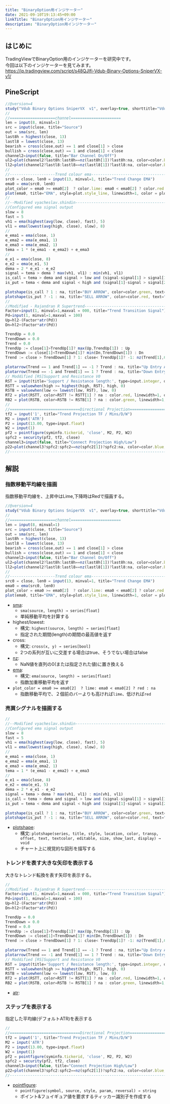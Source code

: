 ```yaml
---
title: "BinaryOption用インジケーター"
date: 2021-09-10T19:13:45+09:00
linkTitle: "BinaryOption用インジケーター"
description: "BinaryOption用インジケーター"
---
```


## はじめに
TradingViewでBinaryOption用のインジケーターを研究中です。  
今回は以下のインジケーターを見てみます。
https://jp.tradingview.com/script/s48QJlfi-Vdub-Binary-Options-SniperVX-v1/

## PineScript
``` javascript
//@version=4
study("Vdub Binary Options SniperVX  v1", overlay=true, shorttitle="Vdub_SniperBX_v1")
//
//====================channel======================
len = input(8, minval=1)
src = input(close, title="Source")
out = sma(src, len)
last8h = highest(close, 13)
lastl8 = lowest(close, 13)
bearish = cross(close,out) == 1 and close[1] > close
bullish = cross(close,out) == 1 and close[1] < close
channel2=input(false, title="Bar Channel On/Off")
ul2=plot(channel2?last8h:last8h==nz(last8h[1])?last8h:na, color=color.black, linewidth=1, style=plot.style_linebr, title="Candle body resistance level top", offset=0)
ll2=plot(channel2?lastl8:lastl8==nz(lastl8[1])?lastl8:na, color=color.black, linewidth=1, style=plot.style_linebr, title="Candle body resistance level bottom", offset=0)
//
//--------------------Trend colour ema------------------------------------------------//    ema trend direction trigger For Singals 1 & 2
src0 = close, len0 = input(13, minval=1, title="Trend Change EMA")
ema0 = ema(src0, len0)
plot_color = ema0 >= ema0[2]  ? color.lime: ema0 < ema0[2] ? color.red : na
plot(ema0, title="EMA", style=plot.style_line, linewidth=1, color = plot_color)
//
//--Modified vyacheslav.shindin-------------------------------------------------//           Signal 1
//Configured ema signal output
slow = 8
fast = 5
vh1 = ema(highest(avg(low, close), fast), 5)
vl1 = ema(lowest(avg(high, close), slow), 8)
//
e_ema1 = ema(close, 1)
e_ema2 = ema(e_ema1, 1)
e_ema3 = ema(e_ema2, 1)
tema = 1 * (e_ema1 - e_ema2) + e_ema3
//
e_e1 = ema(close, 8)
e_e2 = ema(e_e1, 5)
dema = 2 * e_e1 - e_e2
signal = tema > dema ? max(vh1, vl1) : min(vh1, vl1)
is_call = tema > dema and signal > low and (signal-signal[1] > signal[1]-signal[2])
is_put = tema < dema and signal < high and (signal[1]-signal > signal[2]-signal[1])
 
plotshape(is_call ? 1 : na, title="BUY ARROW", color=color.green, text="*BUY*", style=shape.arrowup, location=location.belowbar)
plotshape(is_put ? -1 : na, title="SELL ARROW", color=color.red, text="*SELL*", style=shape.arrowdown)
//
//Modified - Rajandran R Supertrend----------------------------------------------------- //       Signal 2
Factor=input(1, minval=1,maxval = 000, title="Trend Transition Signal")
Pd=input(1, minval=1,maxval = 100)
Up=hl2-(Factor*atr(Pd))
Dn=hl2+(Factor*atr(Pd))

TrendUp = 0.0
TrendDown = 0.0
Trend = 0.0
TrendUp := close[1]>TrendUp[1]? max(Up,TrendUp[1]) : Up
TrendDown := close[1]<TrendDown[1]? min(Dn,TrendDown[1]) : Dn
Trend := close > TrendDown[1] ? 1: close< TrendUp[1]? -1: nz(Trend[1],0)
 
plotarrow(Trend == 1 and Trend[1] == -1 ? Trend : na, title="Up Entry Arrow", colorup=color.rgb(0, 255,0, 85), maxheight=1000, minheight=50)
plotarrow(Trend == -1 and Trend[1] == 1 ? Trend : na, title="Down Entry Arrow", colordown=color.rgb(255, 0, 0, 85), maxheight=1000, minheight=50)
// Moddified [RS]Support and Resistance V0
RST = input(title='Support / Resistance length:', type=input.integer, defval=21)
RSTT = valuewhen(high >= highest(high, RST), high, 0)
RSTB = valuewhen(low <= lowest(low, RST), low, 0)
RT2 = plot(RSTT, color=RSTT != RSTT[1] ? na : color.red, linewidth=1, offset=0)
RB2 = plot(RSTB, color=RSTB != RSTB[1] ? na : color.green, linewidth=1, offset=0)
//
//===============================Directional Projection=======================================//
tf2 = input('1', title="Trend Projection TF / Mins/D/W")
M2 = input('ATR')
P2 = input(13.00, type=input.float)
W2 = input(1)
pf2 = pointfigure(syminfo.tickerid, 'close', M2, P2, W2)
spfc2 = security(pf2, tf2, close)
channel3=input(false, title="Connect Projection High/Low")
p22=plot(channel3?spfc2:spfc2==nz(spfc2[1])?spfc2:na, color=color.blue, linewidth=2, style=plot.style_linebr, title="Directional Projection", offset=0)
//----------------------------------------------------------------------//
```

## 解説

### 指数移動平均線を描画
指数移動平均線を、上昇中はLime,下降時はRedで描画する。  
``` javascript
//@version=4
study("Vdub Binary Options SniperVX  v1", overlay=true, shorttitle="Vdub_SniperBX_v1")
//
//====================channel======================
len = input(8, minval=1)
src = input(close, title="Source")
out = sma(src, len)
last8h = highest(close, 13)
lastl8 = lowest(close, 13)
bearish = cross(close,out) == 1 and close[1] > close
bullish = cross(close,out) == 1 and close[1] < close
channel2=input(false, title="Bar Channel On/Off")
ul2=plot(channel2?last8h:last8h==nz(last8h[1])?last8h:na, color=color.black, linewidth=1, style=plot.style_linebr, title="Candle body resistance level top", offset=0)
ll2=plot(channel2?lastl8:lastl8==nz(lastl8[1])?lastl8:na, color=color.black, linewidth=1, style=plot.style_linebr, title="Candle body resistance level bottom", offset=0)
//
//--------------------Trend colour ema------------------------------------------------//    ema trend direction trigger For Singals 1 & 2
src0 = close, len0 = input(13, minval=1, title="Trend Change EMA")
ema0 = ema(src0, len0)
plot_color = ema0 >= ema0[2]  ? color.lime: ema0 < ema0[2] ? color.red : na
plot(ema0, title="EMA", style=plot.style_line, linewidth=1, color = plot_color)
```
- [sma](https://jp.tradingview.com/pine-script-reference/#fun_sma):
  - `sma(source, length) → series[float]`
  - 単純移動平均を計算する
- highest/lowest:  
  - 構文: `highest(source, length) → series[float]`
  - 指定された期間(length)の期間の最高値を返す
- cross:
  - 構文: `cross(x, y) → series[bool]`
  - 2つの系列が互いに交差する場合はtrue、そうでない場合はfalse
- [nz](https://jp.tradingview.com/pine-script-reference/#fun_nz):
  - NaN値を直列の0(または指定された値)に置き換える
- [ema](https://jp.tradingview.com/pine-script-reference/#fun_ema):
  - 構文: `ema(source, length) → series[float]`
  - 指数加重移動平均を返す
- `plot_color = ema0 >= ema0[2]  ? lime: ema0 < ema0[2] ? red : na`
  - 指数移動平均で、２個前のバーよりも高ければ`lime`、低ければ`red`

### 売買シグナルを描画する
``` javascript
//
//--Modified vyacheslav.shindin-------------------------------------------------//           Signal 1
//Configured ema signal output
slow = 8
fast = 5
vh1 = ema(highest(avg(low, close), fast), 5)
vl1 = ema(lowest(avg(high, close), slow), 8)
//
e_ema1 = ema(close, 1)
e_ema2 = ema(e_ema1, 1)
e_ema3 = ema(e_ema2, 1)
tema = 1 * (e_ema1 - e_ema2) + e_ema3
//
e_e1 = ema(close, 8)
e_e2 = ema(e_e1, 5)
dema = 2 * e_e1 - e_e2
signal = tema > dema ? max(vh1, vl1) : min(vh1, vl1)
is_call = tema > dema and signal > low and (signal-signal[1] > signal[1]-signal[2])
is_put = tema < dema and signal < high and (signal[1]-signal > signal[2]-signal[1])
 
plotshape(is_call ? 1 : na, title="BUY ARROW", color=color.green, text="*BUY*", style=shape.arrowup, location=location.belowbar)
plotshape(is_put ? -1 : na, title="SELL ARROW", color=color.red, text="*SELL*", style=shape.arrowdown)
```
- [plotshape](https://jp.tradingview.com/pine-script-reference/#fun_plotshape):
  - 構文: `plotshape(series, title, style, location, color, transp, offset, text, textcolor, editable, size, show_last, display) → void`
  - チャート上に視覚的な図形を描写する

### トレンドを表す大きな矢印を表示する
大きなトレンド転換を表す矢印を表示する。  
``` javascript
//
//Modified - Rajandran R Supertrend----------------------------------------------------- //       Signal 2
Factor=input(1, minval=1,maxval = 000, title="Trend Transition Signal")
Pd=input(1, minval=1,maxval = 100)
Up=hl2-(Factor*atr(Pd))
Dn=hl2+(Factor*atr(Pd))

TrendUp = 0.0
TrendDown = 0.0
Trend = 0.0
TrendUp := close[1]>TrendUp[1]? max(Up,TrendUp[1]) : Up
TrendDown := close[1]<TrendDown[1]? min(Dn,TrendDown[1]) : Dn
Trend := close > TrendDown[1] ? 1: close< TrendUp[1]? -1: nz(Trend[1],0)
 
plotarrow(Trend == 1 and Trend[1] == -1 ? Trend : na, title="Up Entry Arrow", colorup=color.rgb(0, 255,0, 85), maxheight=1000, minheight=50)
plotarrow(Trend == -1 and Trend[1] == 1 ? Trend : na, title="Down Entry Arrow", colordown=color.rgb(255, 0, 0, 85), maxheight=1000, minheight=50)
// Moddified [RS]Support and Resistance V0
RST = input(title='Support / Resistance length:', type=input.integer, defval=21)
RSTT = valuewhen(high >= highest(high, RST), high, 0)
RSTB = valuewhen(low <= lowest(low, RST), low, 0)
RT2 = plot(RSTT, color=RSTT != RSTT[1] ? na : color.red, linewidth=1, offset=0)
RB2 = plot(RSTB, color=RSTB != RSTB[1] ? na : color.green, linewidth=1, offset=0)
```
- [atr](https://jp.tradingview.com/pine-script-reference/#fun_atr):

### ステップを表示する
指定した平均線(デフォルトATR)を表示する
``` javascript
//
//===============================Directional Projection=======================================//
tf2 = input('1', title="Trend Projection TF / Mins/D/W")
M2 = input('ATR')
P2 = input(13.00, type=input.float)
W2 = input(1)
pf2 = pointfigure(syminfo.tickerid, 'close', M2, P2, W2)
spfc2 = security(pf2, tf2, close)
channel3=input(false, title="Connect Projection High/Low")
p22=plot(channel3?spfc2:spfc2==nz(spfc2[1])?spfc2:na, color=color.blue, linewidth=2, style=plot.style_linebr, title="Directional Projection", offset=0)
//----------------------------------------------------------------------//
```
- [pointfigure](https://jp.tradingview.com/pine-script-reference/#fun_pointfigure):
  - `pointfigure(symbol, source, style, param, reversal) → string`
  - ポイント&フュイギュア値を要求するティッカー識別子を作成する